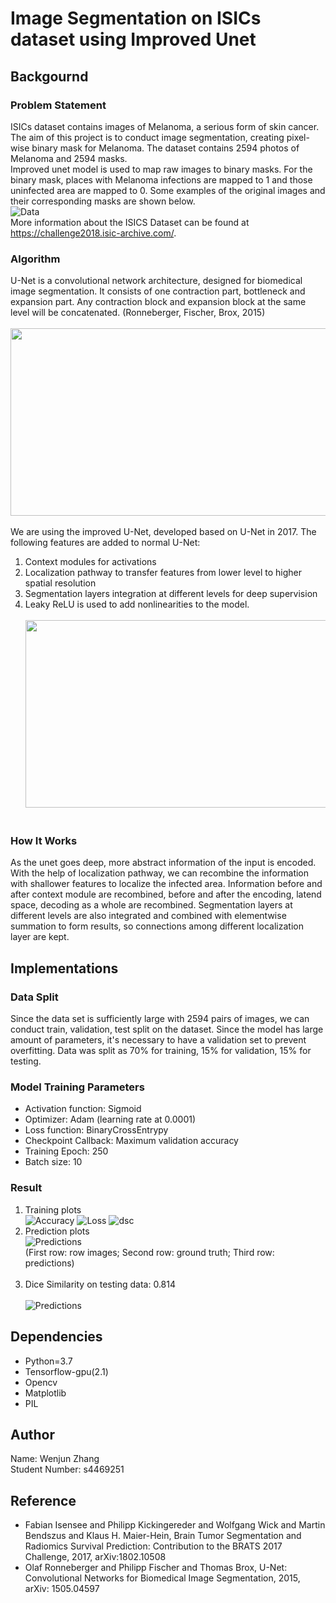 # Image Segmentation on ISICs dataset using Improved Unet

## Backgournd
### Problem Statement
ISICs dataset contains images of Melanoma, a serious form of skin cancer. The aim of this project is to conduct image segmentation, creating pixel-wise binary mask for Melanoma. The dataset contains 2594 photos of Melanoma and 2594 masks. <br /> Improved unet model is used to map raw images to binary masks. For the binary mask, places with Melanoma infections are mapped to 1 and those uninfected area are mapped to 0. Some examples of the original images and their corresponding masks are shown below. <br />
![Data](images/data.png) <br />
More information about the ISICS Dataset can be found at https://challenge2018.isic-archive.com/.

### Algorithm
U-Net is a convolutional network architecture, designed for biomedical image segmentation. It consists of one contraction part, bottleneck and expansion part. Any contraction block and expansion block at the same level will be concatenated. (Ronneberger, Fischer, Brox, 2015)
<br /><br /><a href="url"><img src="images/unet.png" height="300" width="600" ></a><br /><br />
We are using the improved U-Net, developed based on U-Net in 2017. The following features are added to normal U-Net:
1. Context modules for activations
2. Localization pathway to transfer features from lower level to higher spatial resolution
3. Segmentation layers integration at different levels for deep supervision
4. Leaky ReLU is used to add nonlinearities to the model.
<br /><br /><a href="url"><img src="images/improved-unet.png" height="300" width="600" ></a><br /><br />

### How It Works
As the unet goes deep, more abstract information of the input is encoded. With the help of localization pathway, we can recombine the information with shallower features to localize the infected area. Information before and after context module are recombined, before and after the encoding, latend space, decoding as a whole are recombined. Segmentation layers at different levels are also integrated and combined with elementwise summation to form results, so connections among different localization layer are kept. 


## Implementations
### Data Split
Since the data set is sufficiently large with 2594 pairs of images, we can conduct train, validation, test split on the dataset. Since the model has large amount of parameters, it's necessary to have a validation set to prevent overfitting. Data was split as 70% for training, 15% for validation, 15% for testing. 

### Model Training Parameters
* Activation function: Sigmoid
* Optimizer: Adam (learning rate at 0.0001)
* Loss function: BinaryCrossEntrypy
* Checkpoint Callback: Maximum validation accuracy
* Training Epoch: 250
* Batch size: 10

### Result
1. Training plots<br />
![Accuracy](images/acc1.png)
![Loss](images/loss1.png)
![dsc](images/dsc1.png)
2. Prediction plots<br />
![Predictions](images/predictions.png)<br />
(First row: row images; Second row: ground truth; Third row: predictions)<br /><br />
3. Dice Similarity on testing data: 0.814<br /><br />
![Predictions](images/test_dsc.png)<br />

## Dependencies
* Python=3.7
* Tensorflow-gpu(2.1)
* Opencv
* Matplotlib
* PIL


## Author
Name: Wenjun Zhang<br />
Student Number: s4469251

## Reference
* Fabian Isensee and Philipp Kickingereder and Wolfgang Wick and Martin Bendszus and Klaus H. Maier-Hein, Brain Tumor Segmentation and Radiomics Survival Prediction: Contribution to the BRATS 2017 Challenge, 2017, arXiv:1802.10508 
* Olaf Ronneberger and Philipp Fischer and Thomas Brox, U-Net: Convolutional Networks for Biomedical Image Segmentation, 2015, arXiv: 1505.04597
